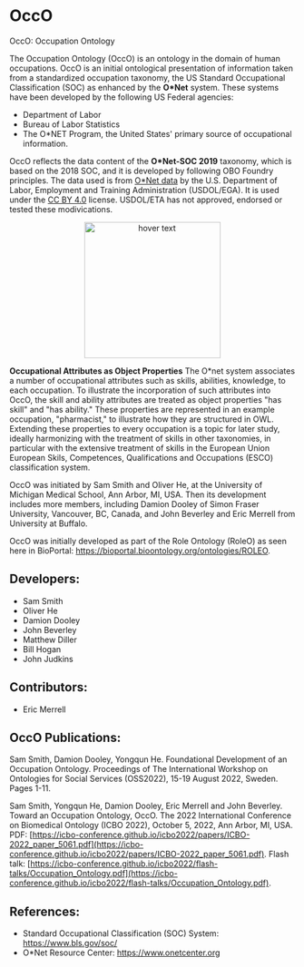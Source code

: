 # OccO
OccO: Occupation Ontology

The Occupation Ontology (OccO) is an ontology in the domain of human occupations. OccO is an initial ontological presentation of information taken from a standardized occupation taxonomy, the US Standard Occupational Classification (SOC) as enhanced by the **O*Net** system.  These systems have been developed by the following US Federal agencies:
- Department of Labor 
- Bureau of Labor Statistics
- The O\*NET Program, the United States' primary source of occupational information. 

OccO reflects the data content of the **O\*Net-SOC 2019** taxonomy, which is based on the 2018 SOC, and it is developed by following OBO Foundry principles. 
The data used is from [O\*Net data](https://www.onetonline.org/) by the U.S. Department of Labor, Employment and Training Administration (USDOL/EGA).  It is used under the [CC BY 4.0](https://creativecommons.org/licenses/by/4.0/) license.  USDOL/ETA has not approved, endorsed or tested these modivications.
<p align="center">
  <img src="https://www.onetcenter.org/image/link/onet-in-it.svg" width="240" title="hover text">
</p>

**Occupational Attributes as Object Properties** The O\*net system associates a number of occupational attributes such as skills, abilities, knowledge, to each occupation.  To illustrate the incorporation of such attributes into OccO, the skill and ability attributes are treated as object properties "has skill" and "has ability."  These properties are represented in an example occupation, "pharmacist," to illustrate how they are structured in OWL.  Extending these properties to every occupation is a topic for later study, ideally harmonizing with the treatment of skills in other taxonomies, in particular with the extensive treatment of skills in the European Union European Skils, Competences, Qualifications and Occupations (ESCO) classification system.

OccO was initiated by Sam Smith and Oliver He, at the University of Michigan Medical School, Ann Arbor, MI, USA. Then its development includes more members, including Damion Dooley of Simon Fraser University, Vancouver, BC, Canada, and John Beverley and Eric Merrell from University at Buffalo. 

OccO was initially developed as part of the Role Ontology (RoleO) as seen here in BioPortal: https://bioportal.bioontology.org/ontologies/ROLEO. 

## Developers:
- Sam Smith
- Oliver He
- Damion Dooley
- John Beverley
- Matthew Diller
- Bill Hogan
- John Judkins

## Contributors:
- Eric Merrell 

## OccO Publications:

Sam Smith, Damion Dooley, Yongqun He. Foundational Development of an Occupation Ontology. Proceedings of The International Workshop on Ontologies for Social Services (OSS2022), 15-19 August 2022, Sweden. Pages 1-11.  

Sam Smith, Yongqun He, Damion Dooley, Eric Merrell and John Beverley. Toward an Occupation Ontology, OccO. The 2022 International Conference on Biomedical Ontology (ICBO 2022), October 5, 2022, Ann Arbor, MI, USA. PDF: [https://icbo-conference.github.io/icbo2022/papers/ICBO-2022_paper_5061.pdf](https://icbo-conference.github.io/icbo2022/papers/ICBO-2022_paper_5061.pdf). Flash talk: [https://icbo-conference.github.io/icbo2022/flash-talks/Occupation_Ontology.pdf](https://icbo-conference.github.io/icbo2022/flash-talks/Occupation_Ontology.pdf). 


## References:

- Standard Occupational Classification (SOC) System: https://www.bls.gov/soc/ 
- O\*Net Resource Center:  https://www.onetcenter.org 


